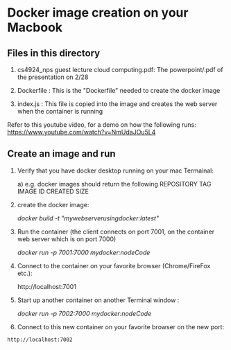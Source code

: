 # Docker image creation on your Macbook

## Files in this directory

1) cs4924_nps guest lecture cloud computing.pdf: The powerpoint/.pdf of the presentation on 2/28

2) Dockerfile : This is the "Dockerfile" needed to create the docker image

3) index.js : This file is copied into the image and creates the web server when the container is running


Refer to this youtube video, for a demo on how the following runs: https://www.youtube.com/watch?v=NmUdaJOu5L4 

## Create an image and run

1) Verify that you have docker desktop running on your mac Termainal:

   a) e.g. docker images should return the following
        REPOSITORY          TAG                 IMAGE ID            CREATED             SIZE
        
2) create the docker image:

    *docker build -t "mywebserverusingdocker:latest"*
    
3) Run the container (the client connects on port 7001, on the container web server which is on port 7000)

    *docker run -p 7001:7000 mydocker:nodeCode*
    
4) Connect to the container on your favorite browser (Chrome/FireFox etc.):
 
     http://localhost:7001
 
5) Start up another container on another Terminal window :

   *docker run -p 7002:7000 mydocker:nodeCode*
 
6)   Connect to this new container on your favorite browser on the new port:

    http://localhost:7002
    
   
